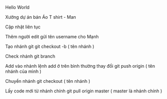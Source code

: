 Hello World

Xưởng dự án bán Áo T shirt - Man

Cập nhật liên tục 

Thêm người edit gửi tên username cho Mạnh 

Tạo nhánh git 
git checkout -b ( tên nhánh )

Check nhánh 
git branch

Add vào nhánh 
lệnh add ở trên bình thường
thay đổi
git push origin ( tên nhánh của mình ) 

Chuyển nhánh 
git checkout ( tên nhánh )

Lấy code mới từ nhánh chính
git pull origin master ( master là nhánh chính )
